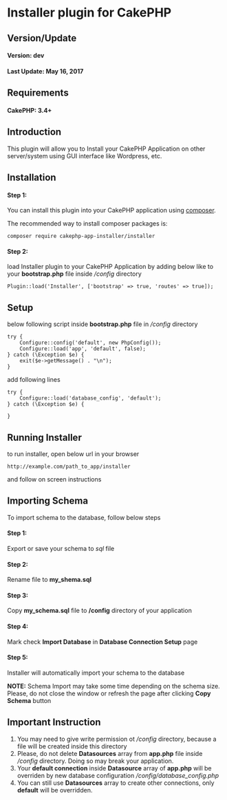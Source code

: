 # Installer plugin for CakePHP

## Version/Update
#### Version: dev
#### Last Update: May 16, 2017

## Requirements
#### CakePHP: 3.4+

## Introduction
This plugin will allow you to Install your CakePHP Application on other server/system using GUI interface like Wordpress, etc.

## Installation
#### Step 1:
You can install this plugin into your CakePHP application using [composer](http://getcomposer.org).

The recommended way to install composer packages is:

```
composer require cakephp-app-installer/installer
```
#### Step 2:
load Installer plugin to your CakePHP Application by adding below like to your **bootstrap.php** file inside */config* directory
```
Plugin::load('Installer', ['bootstrap' => true, 'routes' => true]);
```

## Setup
below following script inside **bootstrap.php** file in */config* directory
```
try {
    Configure::config('default', new PhpConfig());
    Configure::load('app', 'default', false);
} catch (\Exception $e) {
    exit($e->getMessage() . "\n");
}
```
add following lines
```
try {
    Configure::load('database_config', 'default');
} catch (\Exception $e) {

}
```

## Running Installer
to run installer, open below url in your browser
```
http://example.com/path_to_app/installer
```
and follow on screen instructions

## Importing Schema
To import schema to the database, follow below steps
#### Step 1:
Export or save your schema to *sql* file
#### Step 2:
Rename file to **my_shema.sql**
#### Step 3:
Copy **my_schema.sql** file to **/config** directory of your application
#### Step 4:
Mark check **Import Database** in **Database Connection Setup** page
#### Step 5:
Installer will automatically import your schema to the database

**NOTE:** Schema Import may take some time depending on the schema size. Please, do not close the window or refresh the page after clicking **Copy Schema** button

## Important Instruction
1. You may need to give write permission ot */config* directory, because a file will be created inside this directory
1. Please, do not delete **Datasources** array from **app.php** file inside */config* directory. Doing so may break your application.
1. Your **default connection** inside **Datasource** array of **app.php** will be overriden by new database configuration */config/database_config.php*
1. You can still use **Datasources** array to create other connections, only **default** will be overridden.

